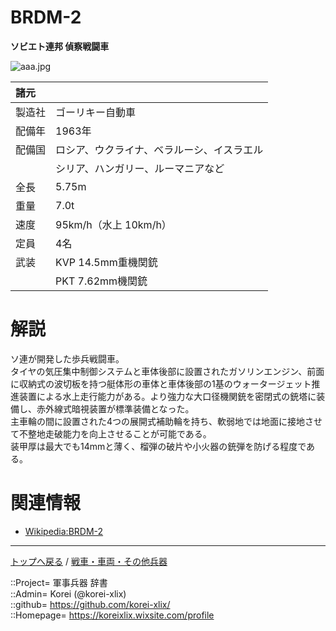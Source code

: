 # BRDM-2
**ソビエト連邦 偵察戦闘車**

![aaa.jpg](https://bn02pap001files.storage.live.com/y4maWQUqYQL0WJzdiJUnVHGkyXGUTHAPT9XrzUes9UElYfXSlQi1LPsMTqzDC6Q2SoN15d_xLCENbE6HRxpOIIual7js0PW3X3FXIp4RD3PqEoWiDKMZ9p7lXklvVlf0X5jDjMdERFdaqIiurHAi3WfbCed9zZ6VJLcIpGXgDPqnH2aefp55u_bolbmgw3q6hS2?width=640&height=463&cropmode=none)  
  


|諸元  |  |
|:--|:--|
|製造社  |ゴーリキー自動車  |
|配備年  |1963年  |
|配備国  |ロシア、ウクライナ、ベラルーシ、イスラエル  |
|        |シリア、ハンガリー、ルーマニアなど  |
|全長    |5.75m  |
|重量    |7.0t  |
|速度    |95km/h（水上 10km/h）  |
|定員    |4名  |
|武装    |KVP 14.5mm重機関銃  |
|        |PKT 7.62mm機関銃  |


# 解説
ソ連が開発した歩兵戦闘車。  
タイヤの気圧集中制御システムと車体後部に設置されたガソリンエンジン、前面に収納式の波切板を持つ艇体形の車体と車体後部の1基のウォータージェット推進装置による水上走行能力がある。より強力な大口径機関銃を密閉式の銃塔に装備し、赤外線式暗視装置が標準装備となった。  
主車輪の間に設置された4つの展開式補助輪を持ち、軟弱地では地面に接地させて不整地走破能力を向上させることが可能である。  
装甲厚は最大でも14mmと薄く、榴弾の破片や小火器の銃弾を防げる程度である。  



# 関連情報
* [Wikipedia:BRDM-2](https://ja.wikipedia.org/wiki/BRDM-2)


***
[トップへ戻る](/readme.md) / [戦車・車両・その他兵器](/ground/readme.md)  
  
::Project= 軍事兵器 辞書  
::Admin= Korei (@korei-xlix)  
::github= https://github.com/korei-xlix/  
::Homepage= https://koreixlix.wixsite.com/profile  
